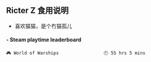## Ricter Z 食用说明
- 喜欢猫猫，是个冇猫孤儿

<!-- steam-box start -->
#### - Steam playtime leaderboard
```text
🎮 World of Warships                 🕘 55 hrs 5 mins
```
<!-- Powered by https://github.com/YouEclipse/steam-box . -->
<!-- steam-box end -->
